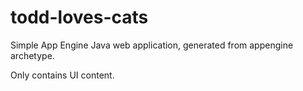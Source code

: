 todd-loves-cats
=============================

Simple App Engine Java web application, generated from appengine archetype.

Only contains UI content.

